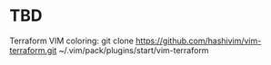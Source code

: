 # TBD

Terraform VIM coloring: git clone https://github.com/hashivim/vim-terraform.git ~/.vim/pack/plugins/start/vim-terraform
